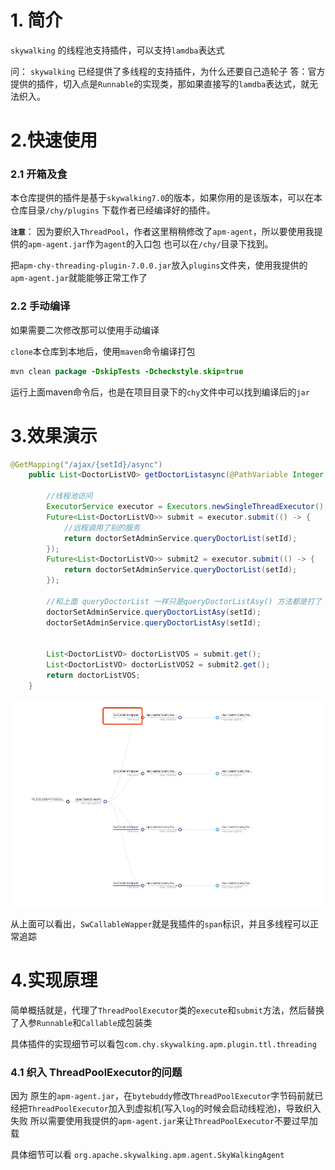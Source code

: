 # 1. 简介

`skywalking` 的线程池支持插件，可以支持`lamdba`表达式

问： `skywalking` 已经提供了多线程的支持插件，为什么还要自己造轮子
答：官方提供的插件，切入点是`Runnable`的实现类，那如果直接写的`lamdba`表达式，就无法织入。

# 2.快速使用

### 2.1 开箱及食
本仓库提供的插件是基于`skywalking7.0`的版本，如果你用的是该版本，可以在本仓库目录`/chy/plugins` 下载作者已经编译好的插件。

__`注意`__： 因为要织入`ThreadPool`，作者这里稍稍修改了`apm-agent`，所以要使用我提供的`apm-agent.jar`作为`agent`的入口包
也可以在`/chy/`目录下找到。

把`apm-chy-threading-plugin-7.0.0.jar`放入`plugins`文件夹，使用我提供的`apm-agent.jar`就能能够正常工作了

### 2.2 手动编译
如果需要二次修改那可以使用手动编译

`clone`本仓库到本地后，使用`maven`命令编译打包

```java
mvn clean package -DskipTests -Dcheckstyle.skip=true
```
运行上面maven命令后，也是在项目目录下的`chy`文件中可以找到编译后的`jar`

# 3.效果演示
```java
@GetMapping("/ajax/{setId}/async")
    public List<DoctorListVO> getDoctorListasync(@PathVariable Integer setId) throws ExecutionException, InterruptedException {
        
        //线程池访问
        ExecutorService executor = Executors.newSingleThreadExecutor();
        Future<List<DoctorListVO>> submit = executor.submit(() -> {
            //远程调用了别的服务
            return doctorSetAdminService.queryDoctorList(setId);
        });
        Future<List<DoctorListVO>> submit2 = executor.submit(() -> {
            return doctorSetAdminService.queryDoctorList(setId);
        });

        //和上面 queryDoctorList 一样只是queryDoctorListAsy() 方法都是打了 `@Async` 注解
        doctorSetAdminService.queryDoctorListAsy(setId);
        doctorSetAdminService.queryDoctorListAsy(setId);


        List<DoctorListVO> doctorListVOS = submit.get();
        List<DoctorListVO> doctorListVOS2 = submit2.get();
        return doctorListVOS;
    }
```

![e1](./image/1.png)

从上面可以看出，`SwCallableWapper`就是我插件的`span`标识，并且多线程可以正常追踪

# 4.实现原理
简单概括就是，代理了`ThreadPoolExecutor`类的`execute`和`submit`方法，然后替换了入参`Runnable`和`Callable`成包装类

具体插件的实现细节可以看包`com.chy.skywalking.apm.plugin.ttl.threading`

### 4.1 织入 ThreadPoolExecutor的问题

因为 原生的`apm-agent.jar`，在`bytebuddy`修改`ThreadPoolExecutor`字节码前就已经把`ThreadPoolExecutor`加入到虚拟机(写入`log`的时候会启动线程池)，导致织入失败
所以需要使用我提供的`apm-agent.jar`来让`ThreadPoolExecutor`不要过早加载

具体细节可以看 `org.apache.skywalking.apm.agent.SkyWalkingAgent`


